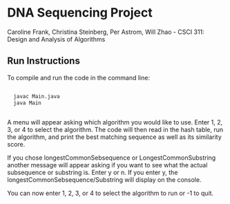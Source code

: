 # DNA Sequencing Project
Caroline Frank, Christina Steinberg, Per Astrom, Will Zhao -
CSCI 311: Design and Analysis of Algorithms

## Run Instructions
To compile and run the code in the command line:
```bash

  javac Main.java
  java Main
  
```

A menu will appear asking which algorithm you would like to use. Enter 1, 2, 3, or 4 to select the algorithm. The code will then read in the hash table, run the algorithm, and print the best matching sequence as well as its similarity score. 

If you chose longestCommonSebsequence or LongestCommonSubstring another message will appear asking if you want to see what the actual subsequence or substring is. Enter y or n. If you enter y, the longestCommonSebsequence/Substring will display on the console. 

You can now enter 1, 2, 3, or 4 to select the algorithm to run or -1 to quit.
